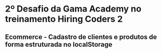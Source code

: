# 2º Desafio da Gama Academy no treinamento Hiring Coders 2 #
## Ecommerce - Cadastro de clientes e produtos de forma estruturada no localStorage ##
